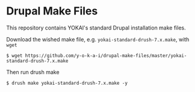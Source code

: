 Drupal Make Files
=================
This repository contains YOKAI's standard Drupal installation make files. 

Download the wished make file, e.g. `yokai-standard-drush-7.x.make`, with `wget`
```
$ wget https://github.com/y-o-k-a-i/drupal-make-files/master/yokai-standard-drush-7.x.make
```
Then run drush make  
```
$ drush make yokai-standard-drush-7.x.make -y
```
